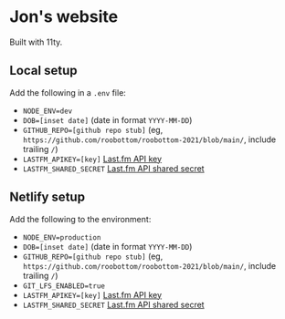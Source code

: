 # Jon's website

Built with 11ty.

## Local setup

Add the following in a `.env` file:

* `NODE_ENV=dev`
* `DOB=[inset date]` (date in format `YYYY-MM-DD`)
* `GITHUB_REPO=[github repo stub]` (eg, `https://github.com/roobottom/roobottom-2021/blob/main/`, include trailing `/`)
* `LASTFM_APIKEY=[key]` [Last.fm API key](https://www.last.fm/api/accounts)
* `LASTFM_SHARED_SECRET` [Last.fm API shared secret](https://www.last.fm/api/accounts)

## Netlify setup

Add the following to the environment:

* `NODE_ENV=production`
* `DOB=[inset date]` (date in format `YYYY-MM-DD`)
* `GITHUB_REPO=[github repo stub]` (eg, `https://github.com/roobottom/roobottom-2021/blob/main/`, include trailing `/`)
* `GIT_LFS_ENABLED=true`
* `LASTFM_APIKEY=[key]` [Last.fm API key](https://www.last.fm/api/accounts)
* `LASTFM_SHARED_SECRET` [Last.fm API shared secret](https://www.last.fm/api/accounts)